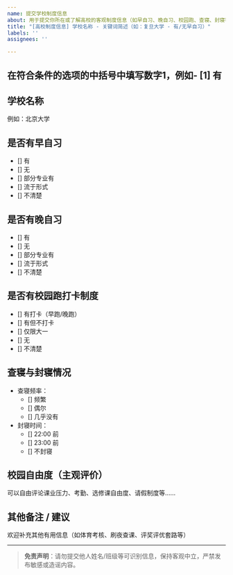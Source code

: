 ```yaml
---
name: 提交学校制度信息
about: 用于提交你所在或了解高校的客观制度信息（如早自习、晚自习、校园跑、查寝、封寝等）。   本模板旨在收集真实的大学生活现状，便于其他人参考。
title: "[高校制度信息] 学校名称 - 关键词简述（如：复旦大学 - 有/无早自习）"
labels: ''
assignees: ''

---
```


<!-- 感谢你的贡献！请根据你了解的情况尽量完整填写下方信息 -->

## 在符合条件的选项的中括号中填写数字1，例如- [1] 有

## 学校名称
例如：北京大学

## 是否有早自习
- [] 有
- [] 无
- [] 部分专业有
- [] 流于形式
- [] 不清楚

## 是否有晚自习
- [] 有
- [] 无
- [] 部分专业有
- [] 流于形式
- [] 不清楚

## 是否有校园跑打卡制度
- [] 有打卡（早跑/晚跑）
- [] 有但不打卡
- [] 仅限大一
- [] 无
- [] 不清楚

## 查寝与封寝情况
- 查寝频率：
  - [] 频繁
  - [] 偶尔
  - [] 几乎没有
- 封寝时间：
  - [] 22:00 前
  - [] 23:00 前
  - [] 不封寝

## 校园自由度（主观评价）
可以自由评论课业压力、考勤、选修课自由度、请假制度等……

## 其他备注 / 建议
欢迎补充其他有用信息（如体育考核、刷夜查课、评奖评优套路等）

---

> **免责声明**：请勿提交他人姓名/班级等可识别信息，保持客观中立，严禁发布敏感或造谣内容。
